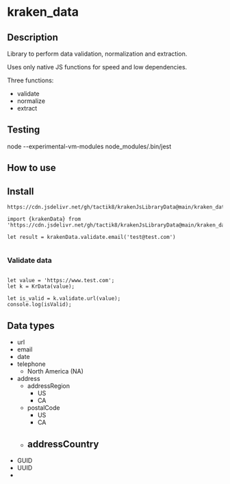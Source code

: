 # kraken_data

## Description
Library to perform data validation, normalization and extraction.

Uses only native JS functions for speed and low dependencies.

Three functions:
- validate
- normalize
- extract


## Testing

node --experimental-vm-modules node_modules/.bin/jest

## How to use

## Install
```
https://cdn.jsdelivr.net/gh/tactik8/krakenJsLibraryData@main/kraken_data/kraken_data.js

import {krakenData} from 'https://cdn.jsdelivr.net/gh/tactik8/krakenJsLibraryData@main/kraken_data/kraken_data.js';

let result = krakenData.validate.email('test@test.com')


```


### Validate data
```

let value = 'https://www.test.com'; 
let k = KrData(value);

let is_valid = k.validate.url(value);
console.log(isValid);

```

## Data types
- url
- email
- date
- telephone
    - North America (NA)
- address
    - addressRegion
        - US
        - CA
    - postalCode
        - US
        - CA
    - addressCountry
        - 
- GUID
- UUID
- 
